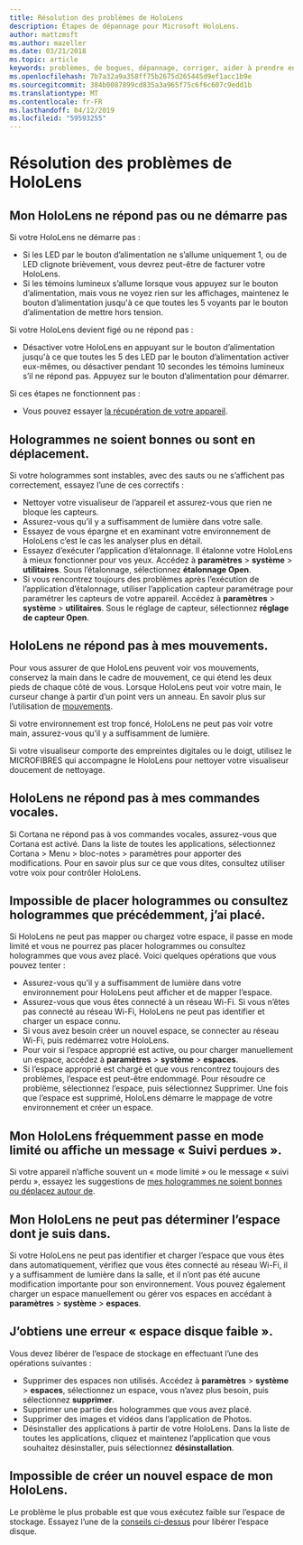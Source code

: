```yaml
---
title: Résolution des problèmes de HoloLens
description: Étapes de dépannage pour Microsoft HoloLens.
author: mattzmsft
ms.author: mazeller
ms.date: 03/21/2018
ms.topic: article
keywords: problèmes, de bogues, dépannage, corriger, aider à prendre en charge, HoloLens
ms.openlocfilehash: 7b7a32a9a358ff75b2675d265445d9ef1acc1b9e
ms.sourcegitcommit: 384b0087899cd835a3a965f75c6f6c607c9edd1b
ms.translationtype: MT
ms.contentlocale: fr-FR
ms.lasthandoff: 04/12/2019
ms.locfileid: "59593255"
---
```

# <a name="hololens-troubleshooting"></a>Résolution des problèmes de HoloLens

## <a name="my-hololens-is-unresponsive-or-wont-boot"></a>Mon HoloLens ne répond pas ou ne démarre pas

Si votre HoloLens ne démarre pas :
* Si les LED par le bouton d’alimentation ne s’allume uniquement 1, ou de LED clignote brièvement, vous devrez peut-être de facturer votre HoloLens.
* Si les témoins lumineux s’allume lorsque vous appuyez sur le bouton d’alimentation, mais vous ne voyez rien sur les affichages, maintenez le bouton d’alimentation jusqu'à ce que toutes les 5 voyants par le bouton d’alimentation de mettre hors tension.

Si votre HoloLens devient figé ou ne répond pas :
* Désactiver votre HoloLens en appuyant sur le bouton d’alimentation jusqu'à ce que toutes les 5 des LED par le bouton d’alimentation activer eux-mêmes, ou désactiver pendant 10 secondes les témoins lumineux s’il ne répond pas. Appuyez sur le bouton d’alimentation pour démarrer.

Si ces étapes ne fonctionnent pas :
* Vous pouvez essayer [la récupération de votre appareil](reset-or-recover-your-hololens.md).

## <a name="holograms-dont-look-good-or-are-moving-around"></a>Hologrammes ne soient bonnes ou sont en déplacement.

Si votre hologrammes sont instables, avec des sauts ou ne s’affichent pas correctement, essayez l’une de ces correctifs :
* Nettoyer votre visualiseur de l’appareil et assurez-vous que rien ne bloque les capteurs.
* Assurez-vous qu’il y a suffisamment de lumière dans votre salle.
* Essayez de vous épargne et en examinant votre environnement de HoloLens c’est le cas les analyser plus en détail.
* Essayez d’exécuter l’application d’étalonnage. Il étalonne votre HoloLens à mieux fonctionner pour vos yeux. Accédez à **paramètres** > **système** > **utilitaires**. Sous l’étalonnage, sélectionnez **étalonnage Open**.
* Si vous rencontrez toujours des problèmes après l’exécution de l’application d’étalonnage, utiliser l’application capteur paramétrage pour paramétrer les capteurs de votre appareil. Accédez à **paramètres** > **système** > **utilitaires**. Sous le réglage de capteur, sélectionnez **réglage de capteur Open**.

## <a name="hololens-doesnt-respond-to-my-gestures"></a>HoloLens ne répond pas à mes mouvements.

Pour vous assurer de que HoloLens peuvent voir vos mouvements, conservez la main dans le cadre de mouvement, ce qui étend les deux pieds de chaque côté de vous. Lorsque HoloLens peut voir votre main, le curseur change à partir d’un point vers un anneau. En savoir plus sur l’utilisation de [mouvements](gestures.md).

Si votre environnement est trop foncé, HoloLens ne peut pas voir votre main, assurez-vous qu’il y a suffisamment de lumière.

Si votre visualiseur comporte des empreintes digitales ou le doigt, utilisez le MICROFIBRES qui accompagne le HoloLens pour nettoyer votre visualiseur doucement de nettoyage.

## <a name="hololens-doesnt-respond-to-my-voice-commands"></a>HoloLens ne répond pas à mes commandes vocales.

Si Cortana ne répond pas à vos commandes vocales, assurez-vous que Cortana est activé. Dans la liste de toutes les applications, sélectionnez Cortana > Menu > bloc-notes > paramètres pour apporter des modifications. Pour en savoir plus sur ce que vous dites, consultez utiliser votre voix pour contrôler HoloLens.

## <a name="i-cant-place-holograms-or-see-holograms-i-previously-placed"></a>Impossible de placer hologrammes ou consultez hologrammes que précédemment, j’ai placé.

Si HoloLens ne peut pas mapper ou chargez votre espace, il passe en mode limité et vous ne pourrez pas placer hologrammes ou consultez hologrammes que vous avez placé. Voici quelques opérations que vous pouvez tenter :
* Assurez-vous qu’il y a suffisamment de lumière dans votre environnement pour HoloLens peut afficher et de mapper l’espace.
* Assurez-vous que vous êtes connecté à un réseau Wi-Fi. Si vous n’êtes pas connecté au réseau Wi-Fi, HoloLens ne peut pas identifier et charger un espace connu.
* Si vous avez besoin créer un nouvel espace, se connecter au réseau Wi-Fi, puis redémarrez votre HoloLens.
* Pour voir si l’espace approprié est active, ou pour charger manuellement un espace, accédez à **paramètres** > **système** > **espaces**.
* Si l’espace approprié est chargé et que vous rencontrez toujours des problèmes, l’espace est peut-être endommagé. Pour résoudre ce problème, sélectionnez l’espace, puis sélectionnez Supprimer. Une fois que l’espace est supprimé, HoloLens démarre le mappage de votre environnement et créer un espace.

## <a name="my-hololens-frequently-enters-limited-mode-or-shows-a-tracking-lost-message"></a>Mon HoloLens fréquemment passe en mode limité ou affiche un message « Suivi perdues ».

Si votre appareil n’affiche souvent un « mode limité » ou le message « suivi perdu », essayez les suggestions de [mes hologrammes ne soient bonnes ou déplacez autour de](#holograms-dont-look-good-or-are-moving-around).

## <a name="my-hololens-cant-tell-what-space-im-in"></a>Mon HoloLens ne peut pas déterminer l’espace dont je suis dans.

Si votre HoloLens ne peut pas identifier et charger l’espace que vous êtes dans automatiquement, vérifiez que vous êtes connecté au réseau Wi-Fi, il y a suffisamment de lumière dans la salle, et il n’ont pas été aucune modification importante pour son environnement. Vous pouvez également charger un espace manuellement ou gérer vos espaces en accédant à **paramètres** > **système** > **espaces**.

## <a name="im-getting-a-low-disk-space-error"></a>J’obtiens une erreur « espace disque faible ».

Vous devez libérer de l’espace de stockage en effectuant l’une des opérations suivantes :
* Supprimer des espaces non utilisés. Accédez à **paramètres** > **système** > **espaces**, sélectionnez un espace, vous n’avez plus besoin, puis sélectionnez **supprimer**.
* Supprimer une partie des hologrammes que vous avez placé.
* Supprimer des images et vidéos dans l’application de Photos.
* Désinstaller des applications à partir de votre HoloLens. Dans la liste de toutes les applications, cliquez et maintenez l’application que vous souhaitez désinstaller, puis sélectionnez **désinstallation**.

## <a name="my-hololens-cant-create-a-new-space"></a>Impossible de créer un nouvel espace de mon HoloLens.

Le problème le plus probable est que vous exécutez faible sur l’espace de stockage. Essayez l’une de la [conseils ci-dessus](#im-getting-a-low-disk-space-error) pour libérer l’espace disque.
